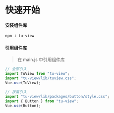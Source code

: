 # 快速开始

#### 安装组件库

```bash
npm i tu-view
```

#### 引用组件库

> 在 main.js 中引用组件库

```javascript
// 全部引入
import TuView from "tu-view";
import "tu-view/lib/tuview.css";
Vue.use(TuView);

// 按需引入
import "tu-view/lib/packages/button/style.css";
import { Button } from "tu-view";
Vue.use(Button);
```
